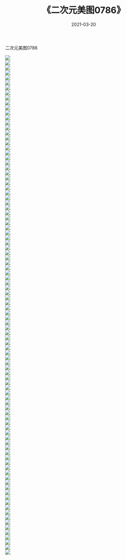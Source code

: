 ﻿---
layout: post
title:  《二次元美图0786》
date:   2021-03-20
img: http://imgx.orgx.ga/二次元/2021/二次元美图0786/000.jpg
categories: [美女, 清纯, 唯美]
---

二次元美图0786

 ![](http://imgx.orgx.ga/二次元/2021/二次元美图0786/001.png) <br>![](http://imgx.orgx.ga/二次元/2021/二次元美图0786/002.png) <br>![](http://imgx.orgx.ga/二次元/2021/二次元美图0786/003.png) <br>![](http://imgx.orgx.ga/二次元/2021/二次元美图0786/004.png) <br>![](http://imgx.orgx.ga/二次元/2021/二次元美图0786/005.png) <br>![](http://imgx.orgx.ga/二次元/2021/二次元美图0786/006.png) <br>![](http://imgx.orgx.ga/二次元/2021/二次元美图0786/007.png) <br>![](http://imgx.orgx.ga/二次元/2021/二次元美图0786/008.png) <br>![](http://imgx.orgx.ga/二次元/2021/二次元美图0786/009.png) <br>![](http://imgx.orgx.ga/二次元/2021/二次元美图0786/010.png) <br>![](http://imgx.orgx.ga/二次元/2021/二次元美图0786/011.png) <br>![](http://imgx.orgx.ga/二次元/2021/二次元美图0786/012.png) <br>![](http://imgx.orgx.ga/二次元/2021/二次元美图0786/013.png) <br>![](http://imgx.orgx.ga/二次元/2021/二次元美图0786/014.png) <br>![](http://imgx.orgx.ga/二次元/2021/二次元美图0786/015.png) <br>![](http://imgx.orgx.ga/二次元/2021/二次元美图0786/016.png) <br>![](http://imgx.orgx.ga/二次元/2021/二次元美图0786/017.png) <br>![](http://imgx.orgx.ga/二次元/2021/二次元美图0786/018.png) <br>![](http://imgx.orgx.ga/二次元/2021/二次元美图0786/019.png) <br>![](http://imgx.orgx.ga/二次元/2021/二次元美图0786/020.png) <br>![](http://imgx.orgx.ga/二次元/2021/二次元美图0786/021.png) <br>![](http://imgx.orgx.ga/二次元/2021/二次元美图0786/022.png) <br>![](http://imgx.orgx.ga/二次元/2021/二次元美图0786/023.png) <br>![](http://imgx.orgx.ga/二次元/2021/二次元美图0786/024.png) <br>![](http://imgx.orgx.ga/二次元/2021/二次元美图0786/025.png) <br>![](http://imgx.orgx.ga/二次元/2021/二次元美图0786/026.png) <br>![](http://imgx.orgx.ga/二次元/2021/二次元美图0786/027.png) <br>![](http://imgx.orgx.ga/二次元/2021/二次元美图0786/028.png) <br>![](http://imgx.orgx.ga/二次元/2021/二次元美图0786/029.png) <br>![](http://imgx.orgx.ga/二次元/2021/二次元美图0786/030.png) <br>![](http://imgx.orgx.ga/二次元/2021/二次元美图0786/031.png) <br>![](http://imgx.orgx.ga/二次元/2021/二次元美图0786/032.png) <br>![](http://imgx.orgx.ga/二次元/2021/二次元美图0786/033.png) <br>![](http://imgx.orgx.ga/二次元/2021/二次元美图0786/034.png) <br>![](http://imgx.orgx.ga/二次元/2021/二次元美图0786/035.png) <br>![](http://imgx.orgx.ga/二次元/2021/二次元美图0786/036.png) <br>![](http://imgx.orgx.ga/二次元/2021/二次元美图0786/037.png) <br>![](http://imgx.orgx.ga/二次元/2021/二次元美图0786/038.png) <br>![](http://imgx.orgx.ga/二次元/2021/二次元美图0786/039.png) <br>![](http://imgx.orgx.ga/二次元/2021/二次元美图0786/040.png) <br>![](http://imgx.orgx.ga/二次元/2021/二次元美图0786/041.png) <br>![](http://imgx.orgx.ga/二次元/2021/二次元美图0786/042.png) <br>![](http://imgx.orgx.ga/二次元/2021/二次元美图0786/043.png) <br>![](http://imgx.orgx.ga/二次元/2021/二次元美图0786/044.png) <br>![](http://imgx.orgx.ga/二次元/2021/二次元美图0786/045.png) <br>![](http://imgx.orgx.ga/二次元/2021/二次元美图0786/046.png) <br>![](http://imgx.orgx.ga/二次元/2021/二次元美图0786/047.png) <br>![](http://imgx.orgx.ga/二次元/2021/二次元美图0786/048.png) <br>![](http://imgx.orgx.ga/二次元/2021/二次元美图0786/049.png) <br>![](http://imgx.orgx.ga/二次元/2021/二次元美图0786/050.png) <br>![](http://imgx.orgx.ga/二次元/2021/二次元美图0786/051.png) <br>![](http://imgx.orgx.ga/二次元/2021/二次元美图0786/052.png) <br>![](http://imgx.orgx.ga/二次元/2021/二次元美图0786/053.png) <br>![](http://imgx.orgx.ga/二次元/2021/二次元美图0786/054.png) <br>![](http://imgx.orgx.ga/二次元/2021/二次元美图0786/055.png) <br>![](http://imgx.orgx.ga/二次元/2021/二次元美图0786/056.png) <br>![](http://imgx.orgx.ga/二次元/2021/二次元美图0786/057.png) <br>![](http://imgx.orgx.ga/二次元/2021/二次元美图0786/058.png) <br>![](http://imgx.orgx.ga/二次元/2021/二次元美图0786/059.png) <br>![](http://imgx.orgx.ga/二次元/2021/二次元美图0786/060.png) <br>![](http://imgx.orgx.ga/二次元/2021/二次元美图0786/061.png) <br>![](http://imgx.orgx.ga/二次元/2021/二次元美图0786/062.png) <br>![](http://imgx.orgx.ga/二次元/2021/二次元美图0786/063.png) <br>![](http://imgx.orgx.ga/二次元/2021/二次元美图0786/064.png) <br>![](http://imgx.orgx.ga/二次元/2021/二次元美图0786/065.png) <br>![](http://imgx.orgx.ga/二次元/2021/二次元美图0786/066.png) <br>![](http://imgx.orgx.ga/二次元/2021/二次元美图0786/067.png) <br>![](http://imgx.orgx.ga/二次元/2021/二次元美图0786/068.png) <br>![](http://imgx.orgx.ga/二次元/2021/二次元美图0786/069.png) <br>![](http://imgx.orgx.ga/二次元/2021/二次元美图0786/070.png) <br>![](http://imgx.orgx.ga/二次元/2021/二次元美图0786/071.png) <br>![](http://imgx.orgx.ga/二次元/2021/二次元美图0786/072.png) <br>![](http://imgx.orgx.ga/二次元/2021/二次元美图0786/073.png) <br>![](http://imgx.orgx.ga/二次元/2021/二次元美图0786/074.png) <br>![](http://imgx.orgx.ga/二次元/2021/二次元美图0786/075.png) <br>![](http://imgx.orgx.ga/二次元/2021/二次元美图0786/076.png) <br>![](http://imgx.orgx.ga/二次元/2021/二次元美图0786/077.png) <br>![](http://imgx.orgx.ga/二次元/2021/二次元美图0786/078.png) <br>![](http://imgx.orgx.ga/二次元/2021/二次元美图0786/079.png) <br>![](http://imgx.orgx.ga/二次元/2021/二次元美图0786/080.png) <br>![](http://imgx.orgx.ga/二次元/2021/二次元美图0786/081.png) <br>![](http://imgx.orgx.ga/二次元/2021/二次元美图0786/082.png) <br>![](http://imgx.orgx.ga/二次元/2021/二次元美图0786/083.png) <br>![](http://imgx.orgx.ga/二次元/2021/二次元美图0786/084.png) <br>![](http://imgx.orgx.ga/二次元/2021/二次元美图0786/085.png) <br>![](http://imgx.orgx.ga/二次元/2021/二次元美图0786/086.png) <br>![](http://imgx.orgx.ga/二次元/2021/二次元美图0786/087.png) <br>![](http://imgx.orgx.ga/二次元/2021/二次元美图0786/088.png) <br>![](http://imgx.orgx.ga/二次元/2021/二次元美图0786/089.png) <br>![](http://imgx.orgx.ga/二次元/2021/二次元美图0786/090.png) <br>![](http://imgx.orgx.ga/二次元/2021/二次元美图0786/091.png) <br>![](http://imgx.orgx.ga/二次元/2021/二次元美图0786/092.png) <br>![](http://imgx.orgx.ga/二次元/2021/二次元美图0786/093.png) <br>![](http://imgx.orgx.ga/二次元/2021/二次元美图0786/094.png) <br>![](http://imgx.orgx.ga/二次元/2021/二次元美图0786/095.png) <br>![](http://imgx.orgx.ga/二次元/2021/二次元美图0786/096.png) <br>![](http://imgx.orgx.ga/二次元/2021/二次元美图0786/097.png) <br>![](http://imgx.orgx.ga/二次元/2021/二次元美图0786/098.png) <br>![](http://imgx.orgx.ga/二次元/2021/二次元美图0786/099.png) <br>![](http://imgx.orgx.ga/二次元/2021/二次元美图0786/100.png) <br>